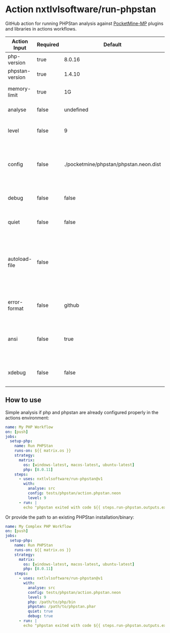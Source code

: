 # Action nxtlvlsoftware/run-phpstan

GitHub action for running PHPStan analysis against [PocketMine-MP](https://github/pmmp/PocketMine-MP) plugins and libraries in actions workflows.

| Action Input    | Required | Default                                | Description                                                                                                                                                                                          |
| ------------    | -------- |----------------------------------------|------------------------------------------------------------------------------------------------------------------------------------------------------------------------------------------------------|
| php-version     | true     | 8.0.16                                 | Specifies the version of php to use.                                                                                                                                                                 |
| phpstan-version | true     | 1.4.10                                 | Specifies the version of phpstan to use.                                                                                                                                                             |
| memory-limit    | true     | 1G                                     | Specifies the memory limit in the same format php.ini accepts.                                                                                                                                       |
| analyse         | false    | undefined                              | A space seperated list of paths to analyse.                                                                                                                                                          |
| level           | false    | 9                                      | Specifies the rule level to run (1-9). https://phpstan.org/user-guide/rule-levels                                                                                                                    |
| config          | false    | ./pocketmine/phpstan/phpstan.neon.dist | Path to PHPStan configuration file. Relative paths are resolved based on the current working directory.                                                                                              |
| debug           | false    | false                                  | Instead of the progress bar, it outputs lines with each analysed file before its analysis.                                                                                                           |
| quiet           | false    | false                                  | Silences all the output. Useful if you’re interested only in the exit code.                                                                                                                          |
| autoload-file   | false    |                                        | If your application uses a custom autoloader, you should set it up and register in a PHP file that is passed to this CLI option. Relative paths are resolved based on the current working directory. |
| error-format    | false    | github                                 | Specifies a custom error formatter. https://phpstan.org/user-guide/output-format                                                                                                                     |
| ansi            | false    | true                                   | Overrides the autodetection of whether colors should be used in the output and how nice the progress bar should be.                                                                                  |
| xdebug          | false    | false                                  | PHPStan turns off XDebug if it’s enabled to achieve better performance.                                                                                                                              |


## How to use
Simple analysis if php and phpstan are already configured properly in the actions environment:

```yml
name: My PHP Workflow
on: [push]
jobs:
  setup-php:
    name: Run PHPStan
    runs-on: ${{ matrix.os }}
    strategy:
      matrix:
        os: [windows-latest, macos-latest, ubuntu-latest]
        php: [8.0.11]
    steps:
      - uses: nxtlvlsoftware/run-phpstan@v1
        with:
          analyse: src
          config: tests/phpstan/action.phpstan.neon
          level: 9
      - run: |
        echo "phpstan exited with code ${{ steps.run-phpstan.outputs.exit-code }}"
```

Or provide the path to an existing PHPStan installation/binary:
```yml
name: My Complex PHP Workflow
on: [push]
jobs:
  setup-php:
    name: Run PHPStan
    runs-on: ${{ matrix.os }}
    strategy:
      matrix:
        os: [windows-latest, macos-latest, ubuntu-latest]
        php: [8.0.11]
    steps:
      - uses: nxtlvlsoftware/run-phpstan@v1
        with:
          analyse: src
          config: tests/phpstan/action.phpstan.neon
          level: 9
          php: /path/to/php/bin
          phpstan: /path/to/phpstan.phar
          quiet: true
          debug: true
      - run: |
        echo "phpstan exited with code ${{ steps.run-phpstan.outputs.exit-code }}"
```
